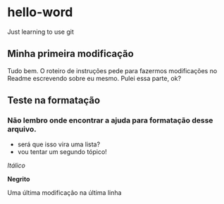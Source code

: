 # hello-word
Just learning to use git

## Minha primeira modificação
Tudo bem. O roteiro de instruções pede para fazermos modificações no Readme escrevendo sobre eu mesmo.
Pulei essa parte, ok?
  
## Teste na formatação

### Não lembro onde encontrar a ajuda para formatação desse arquivo.
- será que isso vira uma lista?
- vou tentar um segundo tópico!

_Itálico_ 

__Negrito__ 

Uma última modificação na última linha
